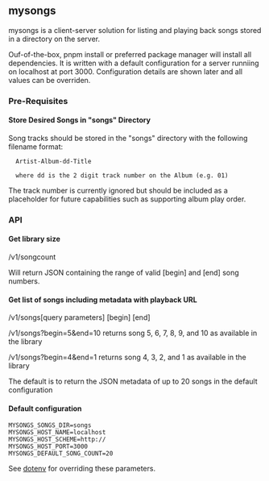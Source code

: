 ## mysongs

mysongs is a client-server solution for listing and playing back songs stored in a directory on the server.

Ouf-of-the-box, pnpm install or preferred package manager will install all
dependencies. It is written with a default configuration for a server runniing on localhost at port 3000. Configuration details are shown later and all values can be overriden.

### Pre-Requisites

#### Store Desired Songs in "songs" Directory

Song tracks should be stored in the "songs" directory with the following filename format:

```
  Artist-Album-dd-Title

  where dd is the 2 digit track number on the Album (e.g. 01)
```

The track number is currently ignored but should be included as a placeholder for future capabilities such as supporting album play order.

### API

#### Get library size
/v1/songcount

Will return JSON containing the range of valid [begin] and [end] song numbers.

#### Get list of songs including metadata with playback URL
/v1/songs[query parameters]
  [begin]
  [end]

  /v1/songs?begin=5&end=10
    returns song 5, 6, 7, 8, 9, and 10 as available in the library


  /v1/songs?begin=4&end=1
    returns song 4, 3, 2, and 1 as available in the library


The default is to return the JSON metadata of up to 20 songs in the default configuration

#### Default configuration

```
MYSONGS_SONGS_DIR=songs
MYSONGS_HOST_NAME=localhost
MYSONGS_HOST_SCHEME=http://
MYSONGS_HOST_PORT=3000
MYSONGS_DEFAULT_SONG_COUNT=20
```

See [dotenv](https://www.npmjs.com/package/dotenv) for overriding these parameters.
